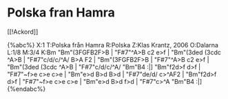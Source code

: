 # Polska fran Hamra

[[!Ackord]]

{%abc%}
X:1
T:Polska från Hamra
R:Polska
Z:Klas Krantz, 2006
O:Dalarna
L:1/8
M:3/4
K:Bm
"Bm"(3FGFB2F>B | "F#7"^A>B c2 e>f | "Bm"(3ded (3cdc ^A>B | "F#7"c/d/c/^A/ B>A F2 |
"Bm"(3FGFB2F>B | "F#7"^A>B c2 e>f | "Bm"(3ded (3cdc ^A>B | "F#7"c/d/c/^A/ "Bm"B4 :|]
"Bm"f2d>f d>f | "F#7"~f>e c>e c>e | "Bm"e>d B>d B>d | "F#7"de/d/ c>^AF2 |
"Bm"f2d>f d>f | "F#7"~f>e c>e c>e | "Bm"e>d B>d f>d | "F#7"c>^A "Bm"B4 :|]
{%endabc%}

